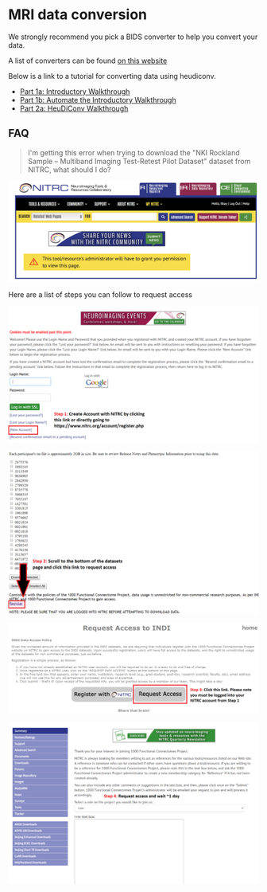 # MRI data conversion

We strongly recommend you pick a BIDS converter to help you convert your data.

A list of converters can be found [on this website](../../../tools/converters.md)

Below is a link to a tutorial for converting data using heudiconv.

-   [Part 1a: Introductory Walkthrough](http://reproducibility.stanford.edu/bids-tutorial-series-part-1a/)
-   [Part 1b: Automate the Introductory Walkthrough](http://reproducibility.stanford.edu/bids-tutorial-series-part-1b/)
-   [Part 2a: HeuDiConv Walkthrough](http://reproducibility.stanford.edu/bids-tutorial-series-part-2a/)

## FAQ

> I'm getting this error when trying to download the "NKI Rockland Sample –
> Multiband Imaging Test-Retest Pilot Dataset" dataset from NITRC, what should I
> do?

![](./media/Pic_1.png)

Here are a list of steps you can follow to request access

![](./media/Pic_2.png)

![](./media/Pic_3.png)

![](./media/Pic_4.png)

![](./media/Pic_5.png)
